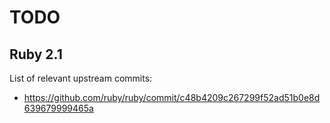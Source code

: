 TODO
====

Ruby 2.1
--------

List of relevant upstream commits:

  * https://github.com/ruby/ruby/commit/c48b4209c267299f52ad51b0e8d639679999465a
